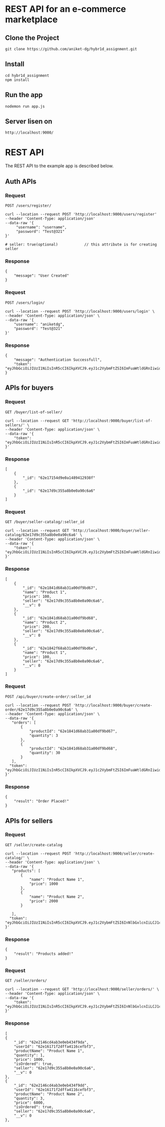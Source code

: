 # REST API for an e-commerce marketplace

## Clone the Project
    
    git clone https://github.com/aniket-dg/hybr1d_assignment.git

## Install
    cd hybr1d_assignment
    npm install

## Run the app

    nodemon run app.js

## Server lisen on

    http://localhost:9000/

# REST API

The REST API to the example app is described below.

## Auth APIs


### Request

`POST /users/register/`

    curl --location --request POST 'http://localhost:9000/users/register'
    --header 'Content-Type: application/json' 
    --data-raw '{
         "username": "username",
         "password": "Test@321"
    }'

    # seller: true(optional)            // this attribute is for creating seller

### Response

    {
        "message": "User Created"
    }

### Request

`POST /users/login/`

    curl --location --request POST 'http://localhost:9000/users/login' \
    --header 'Content-Type: application/json' \
    --data-raw '{
        "username": "aniketdg",
        "password": "Test@321"
    }'

### Response

    {
        "message": "Authentication Successfull",
        "token": "eyJhbGciOiJIUzI1NiIsInR5cCI6IkpXVCJ9.eyJ1c2VybmFtZSI6ImFuaWtldGRnIiwidXNlcklkIjoiNjJlMTYxNzFmMmRmZmE0MTE2Y2VmYmYzIiwiaWF0IjoxNjU4OTg4MzgzLCJleHAiOjE2NTg5OTE5ODN9.ER7lDlj_f2si872gabferqzKQFXKJY6PQhWfuVhsb0c"
    }


## APIs for buyers

### Request

`GET /buyer/list-of-seller/`

    curl --location --request GET 'http://localhost:9000/buyer/list-of-sellers/' \
    --header 'Content-Type: application/json' \
    --data-raw '{
        "token": "eyJhbGciOiJIUzI1NiIsInR5cCI6IkpXVCJ9.eyJ1c2VybmFtZSI6ImFuaWtldGRnIiwidXNlcklkIjoiNjJlMTYxNzFmMmRmZmE0MTE2Y2VmYmYzIiwiaWF0IjoxNjU4OTg4MzgzLCJleHAiOjE2NTg5OTE5ODN9.ER7lDlj_f2si872gabferqzKQFXKJY6PQhWfuVhsb0c"
    }'

### Response

    [
        {
            "_id": "62e17154d9e0a1489412938f"
        },
        {
            "_id": "62e17d9c355a8b0e0a90c6a6"
        }
    ]


### Request

`GET /buyer/seller-catalog/:seller_id`

    curl --location --request GET 'http://localhost:9000/buyer/seller-catalog/62e17d9c355a8b0e0a90c6a6' \
    --header 'Content-Type: application/json' \
    --data-raw '{
        "token": "eyJhbGciOiJIUzI1NiIsInR5cCI6IkpXVCJ9.eyJ1c2VybmFtZSI6ImFuaWtldGRnIiwidXNlcklkIjoiNjJlMTYxNzFmMmRmZmE0MTE2Y2VmYmYzIiwiaWF0IjoxNjU4OTg4MzgzLCJleHAiOjE2NTg5OTE5ODN9.ER7lDlj_f2si872gabferqzKQFXKJY6PQhWfuVhsb0c"
    }'

### Response

    [
        {
            "_id": "62e1841d68ab31a00df9bd67",
            "name": "Product 1",
            "price": 100,
            "seller": "62e17d9c355a8b0e0a90c6a6",
            "__v": 0
        },
        {
            "_id": "62e1841d68ab31a00df9bd68",
            "name": "Product 2",
            "price": 200,
            "seller": "62e17d9c355a8b0e0a90c6a6",
            "__v": 0
        },
        {
            "_id": "62e1842f68ab31a00df9bd6e",
            "name": "Product 1",
            "price": 100,
            "seller": "62e17d9c355a8b0e0a90c6a6",
            "__v": 0
        }
    ]


### Request

`POST /api/buyer/create-order/:seller_id`

    curl --location --request POST 'http://localhost:9000/buyer/create-order/62e17d9c355a8b0e0a90c6a6' \
    --header 'Content-Type: application/json' \
    --data-raw '{
       "orders": [
           {
               "productId": "62e1841d68ab31a00df9bd67",
               "quantity": 3
           },
           {
               "productId": "62e1841d68ab31a00df9bd68",
               "quantity": 30
           }
       ],
      "token": "eyJhbGciOiJIUzI1NiIsInR5cCI6IkpXVCJ9.eyJ1c2VybmFtZSI6ImFuaWtldGRnIiwidXNlcklkIjoiNjJlMTYxNzFmMmRmZmE0MTE2Y2VmYmYzIiwiaWF0IjoxNjU4OTg4MzgzLCJleHAiOjE2NTg5OTE5ODN9.ER7lDlj_f2si872gabferqzKQFXKJY6PQhWfuVhsb0c"
    }'

### Response

    {
        "result": "Order Placed!"
    }

## APIs for sellers

### Request

`GET /seller/create-catalog`

    curl --location --request POST 'http://localhost:9000/seller/create-catalog/' \
    --header 'Content-Type: application/json' \
    --data-raw '{
       "products": [
           {
               "name": "Product Name 1",
               "price": 1000
           },
           {
               "name": "Product Name 2",
               "price": 2000
           }
    
       ],
      "token": "eyJhbGciOiJIUzI1NiIsInR5cCI6IkpXVCJ9.eyJ1c2VybmFtZSI6InNlbGxlcnIiLCJ1c2VySWQiOiI2MmUxN2Q5YzM1NWE4YjBlMGE5MGM2YTYiLCJpYXQiOjE2NTg5ODkyNjcsImV4cCI6MTY1ODk5Mjg2N30.i5sEsqiZv89fp7oZpiUZzoUULoqbnHRAIlGyw8ViRJE"
    }'

### Response

    {
        "result": "Products added!"
    }


### Request

`GET /seller/orders/`

    curl --location --request GET 'http://localhost:9000/seller/orders/' \
    --header 'Content-Type: application/json' \
    --data-raw '{
        "token": "eyJhbGciOiJIUzI1NiIsInR5cCI6IkpXVCJ9.eyJ1c2VybmFtZSI6InNlbGxlcnIiLCJ1c2VySWQiOiI2MmUxN2Q5YzM1NWE4YjBlMGE5MGM2YTYiLCJpYXQiOjE2NTg5ODkyNjcsImV4cCI6MTY1ODk5Mjg2N30.i5sEsqiZv89fp7oZpiUZzoUULoqbnHRAIlGyw8ViRJE"
    }'

### Response

    [
    {
        "_id": "62e2146cd4ab3e0eb434f9da",
        "userId": "62e16171f2dffa4116cefbf3",
        "productName": "Product Name 1",
        "quantity": 1,
        "price": 1000,
        "isOrdered": true,
        "seller": "62e17d9c355a8b0e0a90c6a6",
        "__v": 0
    },
    {
        "_id": "62e2146cd4ab3e0eb434f9dd",
        "userId": "62e16171f2dffa4116cefbf3",
        "productName": "Product Name 2",
        "quantity": 3,
        "price": 6000,
        "isOrdered": true,
        "seller": "62e17d9c355a8b0e0a90c6a6",
        "__v": 0
    },
